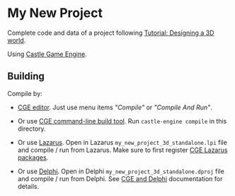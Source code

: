 # My New Project

Complete code and data of a project following [Tutorial: Designing a 3D world](https://castle-engine.io/viewport_3d).

Using [Castle Game Engine](https://castle-engine.io/).

## Building

Compile by:

- [CGE editor](https://castle-engine.io/editor). Just use menu items _"Compile"_ or _"Compile And Run"_.

- Or use [CGE command-line build tool](https://castle-engine.io/build_tool). Run `castle-engine compile` in this directory.

- Or use [Lazarus](https://www.lazarus-ide.org/). Open in Lazarus `my_new_project_3d_standalone.lpi` file and compile / run from Lazarus. Make sure to first register [CGE Lazarus packages](https://castle-engine.io/lazarus).

- Or use [Delphi](https://www.embarcadero.com/products/Delphi). Open in Delphi `my_new_project_3d_standalone.dproj` file and compile / run from Delphi. See [CGE and Delphi](https://castle-engine.io/delphi) documentation for details.
